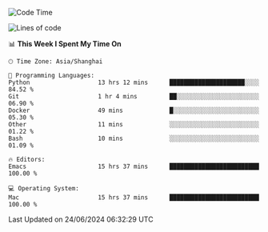 <!--START_SECTION:waka-->
![Code Time](http://img.shields.io/badge/Code%20Time-2%2C025%20hrs%2047%20mins-blue)

![Lines of code](https://img.shields.io/badge/From%20Hello%20World%20I%27ve%20Written-308.1%20thousand%20lines%20of%20code-blue)

📊 **This Week I Spent My Time On** 

```text
🕑︎ Time Zone: Asia/Shanghai

💬 Programming Languages: 
Python                   13 hrs 12 mins      █████████████████████░░░░   84.52 % 
Git                      1 hr 4 mins         ██░░░░░░░░░░░░░░░░░░░░░░░   06.90 % 
Docker                   49 mins             █░░░░░░░░░░░░░░░░░░░░░░░░   05.30 % 
Other                    11 mins             ░░░░░░░░░░░░░░░░░░░░░░░░░   01.22 % 
Bash                     10 mins             ░░░░░░░░░░░░░░░░░░░░░░░░░   01.09 % 

🔥 Editors: 
Emacs                    15 hrs 37 mins      █████████████████████████   100.00 % 

💻 Operating System: 
Mac                      15 hrs 37 mins      █████████████████████████   100.00 % 
```


 Last Updated on 24/06/2024 06:32:29 UTC
<!--END_SECTION:waka-->
